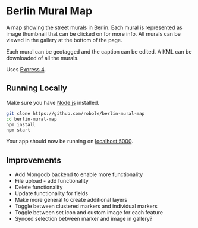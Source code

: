 # Berlin Mural Map

A map showing the street murals in Berlin. Each mural is represented as image thumbnail that can be clicked on for more info. All murals can be viewed in the gallery at the bottom of the page.

Each mural can be geotagged and the caption can be edited. A KML can be downloaded of all the murals.

Uses [Express 4](http://expressjs.com/).

## Running Locally

Make sure you have [Node.js](http://nodejs.org/) installed.

```sh
git clone https://github.com/robole/berlin-mural-map
cd berlin-mural-map
npm install
npm start
```

Your app should now be running on [localhost:5000](http://localhost:5000/).

## Improvements

- Add Mongodb backend to enable more functionality
- File upload - add functionality
- Delete functionality
- Update functionality for fields
- Make more general to create additional layers
- Toggle between clustered markers and individual markers
- Toggle between set icon and custom image for each feature
- Synced selection between marker and image in gallery?
